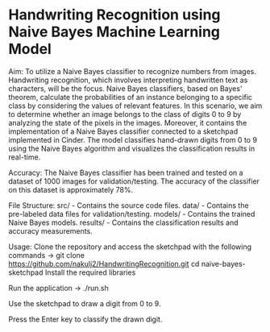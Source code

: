 # Handwriting Recognition using Naive Bayes Machine Learning Model

Aim: To utilize a Naive Bayes classifier to recognize numbers from images. Handwriting recognition, which involves interpreting handwritten text as characters, will be the focus. Naive Bayes classifiers, based on Bayes' theorem, calculate the probabilities of an instance belonging to a specific class by considering the values of relevant features. In this scenario, we aim to determine whether an image belongs to the class of digits 0 to 9 by analyzing the state of the pixels in the images. Moreover, it contains the implementation of a Naive Bayes classifier connected to a sketchpad implemented in Cinder. The model classifies hand-drawn digits from 0 to 9 using the Naive Bayes algorithm and visualizes the classification results in real-time.

Accuracy:
The Naive Bayes classifier has been trained and tested on a dataset of 1000 images for validation/testing. The accuracy of the classifier on this dataset is approximately 78%.


File Structure:
src/ - Contains the source code files.
data/ - Contains the pre-labeled data files for validation/testing.
models/ - Contains the trained Naive Bayes models.
results/ - Contains the classification results and accuracy measurements.


Usage: 
Clone the repository and access the sketchpad with the following commands -> 
git clone https://github.com/nakulj2/HandwritingRecognition.git
cd naive-bayes-sketchpad
Install the required libraries

Run the application -> 
./run.sh

Use the sketchpad to draw a digit from 0 to 9.

Press the Enter key to classify the drawn digit.



